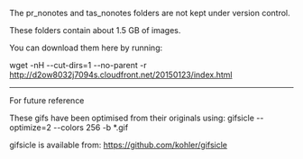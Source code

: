 The pr_nonotes and tas_nonotes folders are not kept under version control.

These folders contain about 1.5 GB of images.

You can download them here by running:

wget -nH --cut-dirs=1 --no-parent -r http://d2ow8032j7094s.cloudfront.net/20150123/index.html



---

For future reference

These gifs have been optimised from their originals using:
gifsicle --optimize=2 --colors 256 -b *.gif

gifsicle is available from: https://github.com/kohler/gifsicle

